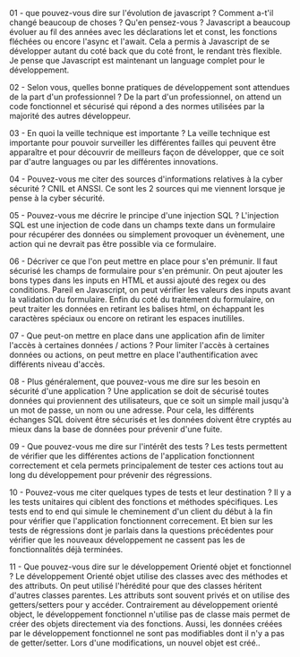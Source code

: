 01 - que pouvez-vous dire sur l'évolution de javascript ? Comment a-t'il changé beaucoup de choses ? Qu'en pensez-vous ?
Javascript a beaucoup évoluer au fil des années avec les déclarations let et const, les fonctions fléchées ou encore l'async et l'await. Cela a permis à Javascript de se développer autant du coté back que du coté front, le rendant très flexible. Je pense que Javascript est maintenant un language complet pour le développement.

02 - Selon vous, quelles bonne pratiques de développement sont attendues de la part d'un professionnel ?
De la part d'un professionnel, on attend un code fonctionnel et sécurisé qui répond a des normes utilisées par la majorité des autres développeur.

03 - En quoi la veille technique est importante ?
La veille technique est importante pour pouvoir surveiller les différentes failles qui peuvent être apparaître et pour découvrir de meilleurs façon de développer, que ce soit par d'autre languages ou par les différentes innovations.

04 - Pouvez-vous me citer des sources d'informations relatives à la cyber sécurité ?
CNIL et ANSSI. Ce sont les 2 sources qui me viennent lorsque je pense à la cyber sécurité.

05 - Pouvez-vous me décrire le principe d'une injection SQL ?
L'injection SQL est une injection de code dans un champs texte dans un formulaire pour récupérer des données ou simplement provoquer un évènement, une action qui ne devrait pas être possible via ce formulaire.

06 - Décriver ce que l'on peut mettre en place pour s'en prémunir.
Il faut sécurisé les champs de formulaire pour s'en prémunir. On peut ajouter les bons types dans les inputs en HTML et aussi ajouté des regex ou des conditions.
Pareil en Javascript, on peut vérifier les valeurs des inputs avant la validation du formulaire.
Enfin du coté du traitement du formulaire, on peut traiter les données en retirant les balises html, on échappant les caractères spéciaux ou encore on retirant les espaces inutililes.

07 - Que peut-on mettre en place dans une application afin de limiter l'accès à certaines données / actions ?
Pour limiter l'accès à certaines données ou actions, on peut mettre en place l'authentification avec différents niveau d'accès.

08 - Plus généralement, que pouvez-vous me dire sur les besoin en sécurité d'une application ?
Une application se doit de sécurisé toutes données qui proviennent des utilisateurs, que ce soit un simple mail jusqu'à un mot de passe, un nom ou une adresse. Pour cela, les différents échanges SQL doivent être sécurisés et les données doivent être cryptés au mieux dans la base de données pour prévenir d'une fuite.

09 - Que pouvez-vous me dire sur l'intérêt des tests ?
Les tests permettent de vérifier que les différentes actions de l'application fonctionnent correctement et cela permets principalement de tester ces actions tout au long du développement pour prévenir des régressions.

10 - Pouvez-vous me citer quelques types de tests et leur destination ?
Il y a les tests unitaires qui ciblent des fonctions et méthodes spécifiques.
Les tests end to end qui simule le cheminement d'un client du début à la fin pour vérifier que l'application fonctionnent correcement.
Et bien sur les tests de régressions dont je parlais dans la questions précédentes pour vérifier que les nouveaux développement ne cassent pas les de fonctionnalités déjà terminées.

11 - Que pouvez-vous dire sur le développement Orienté objet et fonctionnel ?
Le développement Orienté objet utilise des classes avec des méthodes et des attributs. On peut utilisé l'hérédité pour que des classes héritent d'autres classes parentes. Les attributs sont souvent privés et on utilise des getters/setters pour y accéder.
Contrairement au développement orienté object, le développement fonctionnel n'utilise pas de classe mais permet de créer des objets directement via des fonctions. Aussi, les données créées par le développement fonctionnel ne sont pas modifiables dont il n'y a pas de getter/setter. Lors d'une modifications, un nouvel objet est créé..